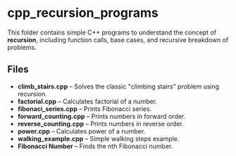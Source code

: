 # cpp_recursion_programs
This folder contains simple C++ programs to understand the concept of **recursion**, including function calls, base cases, and recursive breakdown of problems.

## Files

- **climb_stairs.cpp** – Solves the classic "climbing stairs" problem using recursion.
- **factorial.cpp** – Calculates factorial of a number.
- **fibonaci_series.cpp** – Prints Fibonacci series.
- **forward_counting.cpp** – Prints numbers in forward order.
- **reverse_counting.cpp** – Prints numbers in reverse order.
- **power.cpp** – Calculates power of a number.
- **walking_example.cpp** – Simple walking steps example.
- **Fibonacci Number** – Finds the nth Fibonacci number.
